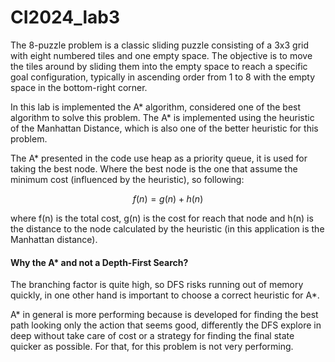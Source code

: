 # CI2024_lab3

The 8-puzzle problem is a classic sliding puzzle consisting of a 3x3 grid with eight numbered tiles and one empty space. The objective is to move the tiles around by sliding them into the empty space to reach a specific goal configuration, typically in ascending order from 1 to 8 with the empty space in the bottom-right corner.

In this lab is implemented the A* algorithm, considered one of the best algorithm to solve this problem. The A* is implemented using the heuristic of the Manhattan Distance, which is also one of the better heuristic for this problem.

The A* presented in the code use heap as a priority queue, it is used for taking the best node. Where the best node is the one that assume the minimum cost (influenced by the heuristic), so following: 

$$
f(n) = g(n) + h(n)
$$

where f(n) is the total cost, g(n) is the cost for reach that node and h(n) is the distance to the node calculated by the heuristic (in this application is the Manhattan distance).



#### Why the A* and not a Depth-First Search?
 The branching factor is quite high, so DFS risks running out of memory quickly, in one other hand is important to choose a correct heuristic for A*.

A* in general is more performing because is developed for finding the best path looking only the action that seems good, differently the DFS explore in deep without take care of cost or a strategy for finding the final state quicker as possible. For that, for this problem is not very performing.

